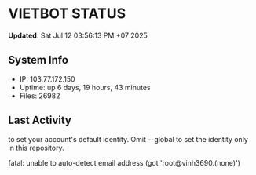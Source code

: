 # VIETBOT STATUS
**Updated**: Sat Jul 12 03:56:13 PM +07 2025

## System Info
- IP: 103.77.172.150
- Uptime: up 6 days, 19 hours, 43 minutes
- Files: 26982

## Last Activity

to set your account's default identity.
Omit --global to set the identity only in this repository.

fatal: unable to auto-detect email address (got 'root@vinh3690.(none)')
